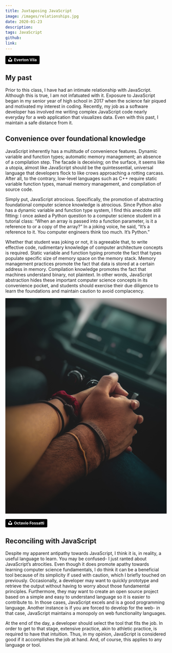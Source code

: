 ```yaml
---
title: Juxtaposing JavaScript
image: /images/relationships.jpg
date: 2020-01-23
description: 
tags: JavaScript
github:
link:
---
```


<a style="background-color:black;color:white;text-decoration:none;padding:4px 6px;font-family:-apple-system, BlinkMacSystemFont, &quot;San Francisco&quot;, &quot;Helvetica Neue&quot;, Helvetica, Ubuntu, Roboto, Noto, &quot;Segoe UI&quot;, Arial, sans-serif;font-size:12px;font-weight:bold;line-height:1.2;display:inline-block;border-radius:3px" href="https://unsplash.com/@evertonvila?utm_medium=referral&amp;utm_campaign=photographer-credit&amp;utm_content=creditBadge" target="_blank" rel="noopener noreferrer"><span style="display:inline-block;padding:2px 3px"><svg xmlns="http://www.w3.org/2000/svg" style="height:12px;width:auto;position:relative;vertical-align:middle;top:-2px;fill:white" viewBox="0 0 32 32"><path d="M10 9V0h12v9H10zm12 5h10v18H0V14h10v9h12v-9z"></path></svg></span><span style="display:inline-block;padding:2px 3px">Everton Vila</span></a>

## My past

Prior to this class, I have had an intimate relationship with JavaScript. Although this is true, I am not infatuated with it. Exposure to JavaScript began in my senior year of high school in 2017 when the science fair piqued and motivated my interest in coding. Recently, my job as a software developer has involved me writing complex JavaScript code nearly everyday for a web application that visualizes data. Even with this past, I maintain a safe distance from it.

## Convenience over foundational knowledge

JavaScript inherently has a multitude of convenience features. Dynamic variable and function types; automatic memory management; an absence of a compilation step. The facade is deceiving; on the surface, it seems like a utopia, almost like JavaScript should be the quintessential, universal language that developers flock to like crows approaching a rotting carcass. After all, to the contrary, low-level languages such as C++ require static variable function types, manual memory management, and compilation of source code.

Simply put, JavaScript atrocious. Specifically, the promotion of abstracting foundational computer science knowledge is atrocious. Since Python also has a dynamic variable and function type system, I find this anecdote still fitting: I once asked a Python question to a computer science student in a tutorial class: “When an array is passed into a function parameter, is it a reference to or a copy of the array?” In a joking voice, he said, “It’s a reference to it. You computer engineers think too much. It’s Python.” 

Whether that student was joking or not, it is agreeable that, to write effective code, rudimentary knowledge of computer architecture concepts is required. Static variable and function typing promote the fact that types populate specific size of memory space on the memory stack. Memory management practices promote the fact that data is stored at a certain address in memory. Compilation knowledge promotes the fact that machines understand binary, not plaintext. In other words, JavaScript abstraction hides these important computer science concepts in its convenience pocket, and students should exercise their due diligence to learn the foundations and maintain caution to avoid complacency.

<img class="ui centered medium image w-64" src="../images/reconcile.jpg">

<a style="background-color:black;color:white;text-decoration:none;padding:4px 6px;font-family:-apple-system, BlinkMacSystemFont, &quot;San Francisco&quot;, &quot;Helvetica Neue&quot;, Helvetica, Ubuntu, Roboto, Noto, &quot;Segoe UI&quot;, Arial, sans-serif;font-size:12px;font-weight:bold;line-height:1.2;display:inline-block;border-radius:3px" href="https://unsplash.com/@enriq_b312?utm_medium=referral&amp;utm_campaign=photographer-credit&amp;utm_content=creditBadge" target="_blank" rel="noopener noreferrer"><span style="display:inline-block;padding:2px 3px"><svg xmlns="http://www.w3.org/2000/svg" style="height:12px;width:auto;position:relative;vertical-align:middle;top:-2px;fill:white" viewBox="0 0 32 32"><path d="M10 9V0h12v9H10zm12 5h10v18H0V14h10v9h12v-9z"></path></svg></span><span style="display:inline-block;padding:2px 3px">Octavio Fossatti</span></a>

## Reconciling with JavaScript

Despite my apparent antipathy towards JavaScript, I think it is, in reality, a useful language to learn. You may be confused- I just ranted about JavaScript’s atrocities. Even though it does promote apathy towards learning computer science fundamentals, I do think it can be a beneficial tool because of its simplicity if used with caution, which I briefly touched on previously. Occasionally, a developer may want to quickly prototype and retrieve the output without having to worry about those fundamental principles. Furthermore, they may want to create an open source project based on a simple and easy to understand language so it is easier to contribute to. In those cases, JavaScript excels and is a good programming language. Another instance is if you are forced to develop for the web- in that case, JavaScript maintains a monopoly on web functionality languages.

At the end of the day, a developer should select the tool that fits the job. In order to get to that stage, extensive practice, akin to athletic practice, is required to have that intuition. Thus, in my opinion, JavaScript is considered good if it accomplishes the job at hand. And, of course, this applies to any language or tool.
